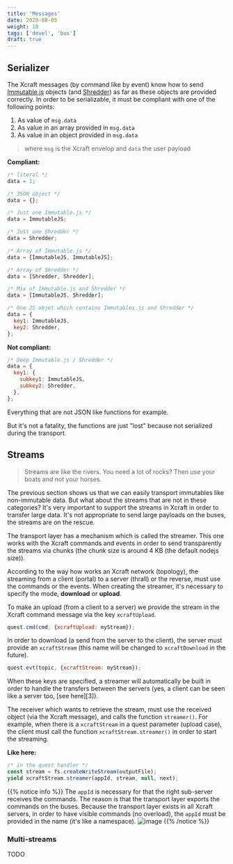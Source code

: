 ```yaml
---
title: 'Messages'
date: 2020-08-05
weight: 10
tags: ['devel', 'bus']
draft: true
---
```


## Serializer

The Xcraft messages (by command like by event) know how to send
[Immutable.js][1] objects (and [Shredder][2]) as far as these objects are
provided correctly. In order to be serializable, it must be compliant with one
of the following points:

1. As value of `msg.data`
2. As value in an array provided in `msg.data`
3. As value in an object provided in `msg.data`

> where `msg` is the Xcraft envelop and `data` the user payload

**Compliant:**

```js
/* literal */
data = 1;

/* JSON object */
data = {};

/* Just one Immutable.js */
data = ImmutableJS;

/* Just one Shredder */
data = Shredder;

/* Array of Immutable.js */
data = [ImmutableJS, ImmutableJS];

/* Array of Shredder */
data = [Shredder, Shredder];

/* Mix of Immutable.js and Shredder */
data = [ImmutableJS, Shredder];

/* One JS objet which contains Immutables.js and Shredder */
data = {
  key1: ImmutableJS,
  key2: Shredder,
};
```

**Not compliant:**

```js
/* Deep Immutable.js / Shredder */
data = {
  key1: {
    subkey1: ImmutableJS,
    subkey2: Shredder,
  },
};
```

Everything that are not JSON like functions for example.

But it's not a fatality, the functions are just "lost" because not serialized
during the transport.

## Streams

> Streams are like the rivers. You need a lot of rocks? Then use your boats and
> not your horses.

The previous section shows us that we can easily transport immutables like
non-immutable data. But what about the streams that are not in these categories?
It's very important to support the streams in Xcraft in order to transfer large
data. It's not appropriate to send large payloads on the buses, the streams are
on the rescue.

The transport layer has a mechanism which is called the streamer. This one works
with the Xcraft commands and events in order to send transparently the streams
via chunks (the chunk size is around 4 KB (the default nodejs size)).

According to the way how works an Xcraft network (topology), the streaming from
a client (portal) to a server (thrall) or the reverse, must use the commands or
the events. When creating the streamer, it's necessary to specify the mode,
**download** or **upload**.

To make an upload (from a client to a server) we provide the stream in the
Xcraft command message via the key `xcraftUpload`.

```js
quest.cmd(cmd, {xcraftUpload: myStream});
```

In order to download (a send from the server to the client), the server must
provide an `xcraftStream` (this name will be changed to `xcraftDownload` in the
future).

```js
quest.evt(topic, {xcraftStream: myStream});
```

When these keys are specified, a streamer will automatically be built in order
to handle the transfers between the servers (yes, a client can be seen like a
server too, [see here][3]).

The receiver which wants to retrieve the stream, must use the received object
(via the Xcraft message), and calls the function `streamer()`. For example, when
there is a `xcraftStream` in a quest parameter (upload case), the client must
call the function `xcraftStream.streamer()` in order to start the streaming.

**Like here:**

```js
/* in the quest handler */
const stream = fs.createWriteStream(outputFile);
yield xcraftStream.streamer(appId, stream, null, next);
```

{{% notice info %}} The `appId` is necessary for that the right sub-server
receives the commands. The reason is that the transport layer exports the
commands on the buses. Because the transport layer exists in all Xcraft servers,
in order to have visible commands (no overload), the `appId` must be provided in
the name (it's like a namespace). ![image](/img/transport.png?classes=shadow)
{{% /notice %}}

### Multi-streams

TODO

[1]: https://immutable-js.github.io/immutable-js/
[2]: https://github.com/Xcraft-Inc/xcraft-core-shredder
